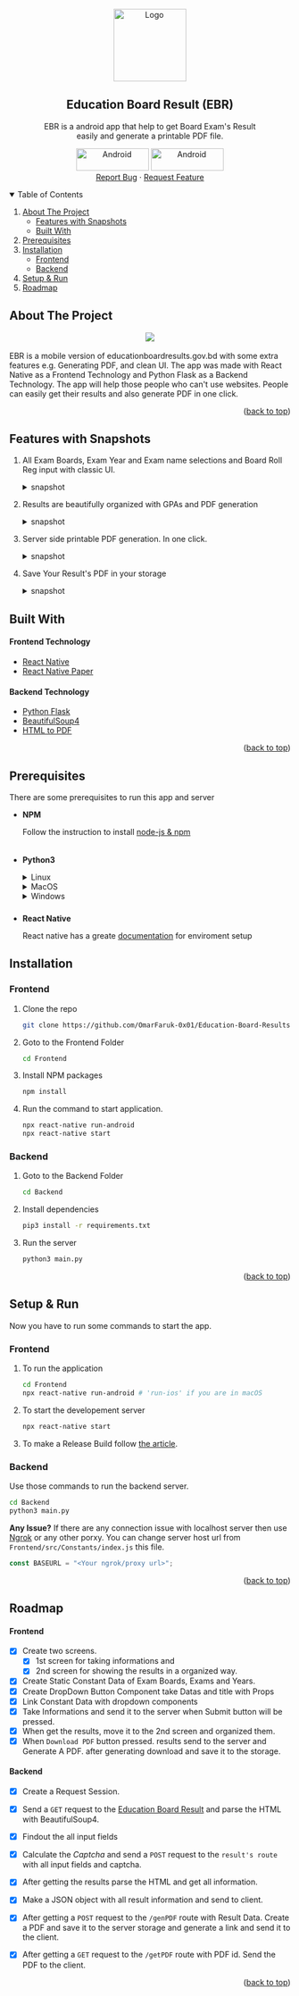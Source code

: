 <div id="top"></div>
<!-- PROJECT LOGO -->
<br />
<div align="center">

  <a href="https://github.com/OmarFaruk-0x01/Education-Board-Result" >
    <img src="Frontend/android/app/src/main/res/mipmap-xxxhdpi/ic_launcher.png" alt="Logo" width="130" height="130">
  </a>



## **Education Board Result (EBR)**
  <p align="center">
    EBR is a android app that help to get Board Exam's Result <br>easily and generate a printable PDF file. 
    <br />
    <div>
  <img src="https://img.shields.io/badge/Android-3DDC84?style=for-the-badge&logo=android&logoColor=white" alt="Android" width="130" height="40" >
      <img src="https://img.shields.io/badge/iOS-000000?style=for-the-badge&logo=ios&logoColor=white" alt="Android" width="130" height="40" >
</div>
    <a href="https://github.com/OmarFaruk-0x01/Education-Board-Results/issues">Report Bug</a>
    ·
    <a href="https://github.com/OmarFaruk-0x01/Education-Board-Results/issues">Request Feature</a>
  </p>

</div>



<!-- TABLE OF CONTENTS -->
<details open >
  <summary style="cursor: pointer;">Table of Contents</summary>
  <ol>
    <li>
      <a href="#about-the-project">About The Project</a>
      <ul>
        <li><a href="#features-with-snapshots">Features with Snapshots</a></li>
        <li><a href="#built-with">Built With</a></li>
      </ul>
    </li>
        <li><a href="#prerequisites">Prerequisites</a></li>
    <li>
      <a href="#installation">Installation</a>
      <ul>
        <li><a href="#frontend">Frontend</a></li>
        <li><a href="#backend">Backend</a></li>
      </ul>
    </li>
    <li>
      <a href="#setup_run">Setup & Run</a>
    </li>
    <li><a href="#roadmap">Roadmap</a></li>
   
  </ol>
</details>



<!-- ABOUT THE PROJECT -->
## About The Project
<div align="center">
<img src="Screenshots/F1.png">
</div><br>
EBR is a mobile version of educationboardresults.gov.bd with some extra features e.g. Generating PDF, and clean UI. The app was made with React Native as a Frontend Technology and Python Flask as a Backend Technology. The app will help those people who can't use websites. People can easily get their results and also generate PDF in one click.  

<p align="right">(<a href="#top">back to top</a>)</p>

## Features with Snapshots
1. All Exam Boards, Exam Year and Exam name selections and Board Roll Reg input with classic UI.
   <details ><summary>snapshot</summary>

   
    <img src="Screenshots/EBR1.jpg" alt="Logo" width="300" >

   </details>
2. Results are beautifully organized with GPAs and PDF generation
   <details ><summary>snapshot</summary>

   <img src="Screenshots/EBR2.jpg" alt="Logo" width="300" >

   </details>
3. Server side printable PDF generation. In one click.
   <details ><summary>snapshot</summary>

   <img src="Screenshots/EBR3.jpg" alt="Logo" width="300" >

   </details>
4. Save Your Result's PDF in your storage
   <details ><summary>snapshot</summary>

   <img src="Screenshots/EBR4.jpg" alt="Logo" width="300" >

   </details>
## Built With 
#### Frontend Technology  
* [React Native](https://reactnative.dev/)
* [React Native Paper](https://reactjs.org/) 

#### Backend Technology  
* [Python Flask](https://svelte.dev/) 
* [BeautifulSoup4](https://pypi.org/project/beautifulsoup4/)
* [HTML to PDF]()

<p align="right">(<a href="#top">back to top</a>)</p>


## Prerequisites
There are some prerequisites to run this app and server

* **NPM**
  
  Follow the instruction to install [node-js & npm](https://nodejs.org/de/download/package-manager/)
######
* **Python3**
  <details>
  <summary>Linux</summary>
  
  ```sh
  sudo apt-get install python3
  sudo apt-get instsll python3-pip
  ```
  </details>
  <details>
  <summary >MacOS</summary>
  
  ```sh
  brew instsll python3 python3-pip
  ```
  </details>
  <details>
  <summary>Windows</summary>
  Download Python Binary by <a href="https://www.python.org/ftp/python/3.10.4/python-3.10.4-amd64.exe" download>clicking here</a> 
  </details>
##### 
* **React Native**

  React native has a greate [documentation](https://reactnative.dev/docs/environment-setup) for enviroment setup 


## Installation
### Frontend
1. Clone the repo
     ```sh
   git clone https://github.com/OmarFaruk-0x01/Education-Board-Results
   ```
2. Goto to the Frontend Folder
    ```sh
    cd Frontend
    ```
4. Install NPM packages
   ```sh
   npm install
   ```
4. Run the command to start application.
   ```sh
   npx react-native run-android 
   npx react-native start
   ```

### Backend
1. Goto to the Backend Folder
    ```sh
    cd Backend
    ```
2. Install dependencies 
   ```sh
   pip3 install -r requirements.txt
   ```
3. Run the server
   ```sh
   python3 main.py
   ```

<p align="right">(<a href="#top">back to top</a>)</p>



<!-- Setup Projects -->
<div id="setup_run"></div>

## Setup & Run
Now you have to run some commands to start the app.
### Frontend
1. To run the application
   ```sh
   cd Frontend
   npx react-native run-android # 'run-ios' if you are in macOS
   ```
2. To start the developement server
   ```sh
   npx react-native start
   ```
3. To make a Release Build follow [the article][release_build_article].
   
### Backend
Use those commands to run the backend server.
   ```sh
   cd Backend
   python3 main.py
   ```
**Any Issue?**
If there are any connection issue with localhost server then use [Ngrok][ngrok_url] or any other porxy.
You can change server host url from `Frontend/src/Constants/index.js` this file.
 
```js
const BASEURL = "<Your ngrok/proxy url>";
 ```

<p align="right">(<a href="#top">back to top</a>)</p>



<!-- ROADMAP -->
## Roadmap
#### Frontend
- [x] Create two screens. 
  - [x] 1st screen for taking informations and 
  - [x] 2nd screen for showing the results in a organized way.
- [x] Create Static Constant Data of Exam Boards, Exams and Years.
- [x] Create DropDown Button Component take Datas and title with Props
- [x] Link Constant Data with dropdown components
- [x] Take Informations and send it to the server when Submit button will be pressed. 
- [x] When get the results, move it to the 2nd screen and organized them. 
- [x] When `Download PDF` button pressed. results send to the server and Generate A PDF. after generating download and save it to the storage.

#### Backend
- [x] Create a Request Session.
- [x] Send a `GET` request to the [Education Board Result][eduresultgov] and parse the HTML with BeautifulSoup4.
- [x] Findout the all input fields
- [x] Calculate the *Captcha* and send a `POST` request to the `result's route` with all input fields and captcha. 
- [x] After getting the results parse the HTML and get all information. 
- [x] Make a JSON object with all result information and send to client.
- [x] After getting a `POST` request to the `/genPDF` route with Result Data. Create a PDF and save it to the server storage and generate a link and send it to the client.
- [x] After getting a `GET` request to the `/getPDF` route with PDF id. Send the PDF to the client. 



<p align="right">(<a href="#top">back to top</a>)</p>



<!-- [stars-url]: https://github.com/github_username/repo_name/stargazers
[issues-url]: https://github.com/github_username/repo_name/issues
[linkedin-shield]: https://img.shields.io/badge/-LinkedIn-black.svg?style=for-the-badge&logo=linkedin&colorB=555 -->

[linkedin-url]: https://linkedin.com/in/linkedin_username
[ps1]: Screenshots/EBR1.jpg
[ps2]: Screenshots/EBR2.jpg
[ps3]: Screenshots/EBR3.jpg
[ps4]: Screenshots/EBR4.jpg
[release_build_article]: https://instamobile.io/android-development/generate-react-native-release-build-android/
[ngrok_url]: https://ngrok.com/
[eduresultgov]: http://www.educationboardresults.gov.bd/
